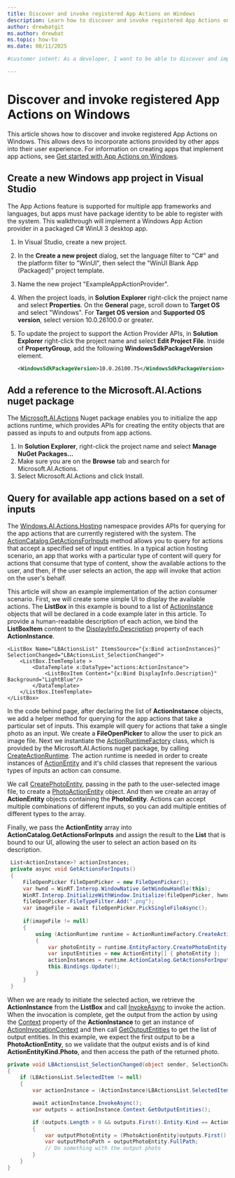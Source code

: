 ```yaml
---
title: Discover and invoke registered App Actions on Windows
description: Learn how to discover and invoke registered App Actions on Windows.
author: drewbatgit
ms.author: drewbat
ms.topic: how-to
ms.date: 08/11/2025

#customer intent: As a developer, I want to be able to discover and implement App Action on Windows so that I can incorporate registered actions into my app's experience.

---
```


# Discover and invoke registered App Actions on Windows

This article shows how to discover and invoke registered App Actions on Windows. This allows devs to incorporate actions provided by other apps into their user experience. For information on creating apps that implement app actions, see [Get started with App Actions on Windows](actions-get-started.md).

## Create a new Windows app project in Visual Studio

The App Actions feature is supported for multiple app frameworks and languages, but apps must have package identity to be able to register with the system. This walkthrough will implement a Windows App Action provider in a packaged C# WinUI 3 desktop app.

1. In Visual Studio, create a new project. 
1. In the **Create a new project** dialog, set the language filter to "C#" and the platform filter to "WinUI", then select the "WinUI Blank App (Packaged)" project template.
1. Name the new project "ExampleAppActionProvider".
1. When the project loads, in **Solution Explorer** right-click the project name and select **Properties**. On the **General** page, scroll down to **Target OS** and select "Windows". For **Target OS version** and **Supported OS version**, select version 10.0.26100.0 or greater.
1. To update the project to support the Action Provider APIs, in **Solution Explorer** right-click the project name and select **Edit Project File**. Inside of **PropertyGroup**, add the following **WindowsSdkPackageVersion** element.

    ```xml
    <WindowsSdkPackageVersion>10.0.26100.75</WindowsSdkPackageVersion>
    ```

## Add a reference to the Microsoft.AI.Actions nuget package

The [Microsoft.AI.Actions](https://www.nuget.org/packages/Microsoft.AI.Actions) Nuget package enables you to initialize the app actions runtime, which provides APIs for creating the entity objects that are passed as inputs to and outputs from app actions.

1. In **Solution Explorer**, right-click the project name and select **Manage NuGet Packages...**
1. Make sure you are on the **Browse** tab and search for Microsoft.AI.Actions.
1. Select Microsoft.AI.Actions and click Install.

## Query for available app actions based on a set of inputs

The [Windows.AI.Actions.Hosting](/uwp/api/windows.ai.actions.hosting) namespace provides APIs for querying for the app actions that are currently registered with the system. The [ActionCatalog.GetActionsForInputs](/uwp/api/windows.ai.actions.hosting.actioncatalog.getactionsforinputs) method allows you to query for actions that accept a specified set of input entities. In a typical action hosting scenario, an app that works with a particular type of content will query for actions that consume that type of content, show the available actions to the user, and then, if the user selects an action, the app will invoke that action on the user's behalf.

This article will show an example implementation of the action consumer scenario. First, we will create some simple UI to display the available actions. The **ListBox** in this example is bound to a list of [ActionInstance](/uwp/api/windows.ai.actions.hosting.actioninstance) objects that will be declared in a code example later in this article. To provide a human-readable description of each action, we bind the **ListBoxItem** content to the [DisplayInfo.Description](/uwp/api/windows.ai.actions.hosting.actioninstancedisplayinfo.description) property of each **ActionInstance**.

```xaml
<ListBox Name="LBActionsList" ItemsSource="{x:Bind actionInstances}" SelectionChanged="LBActionsList_SelectionChanged">
    <ListBox.ItemTemplate >
        <DataTemplate x:DataType="actions:ActionInstance">
            <ListBoxItem Content="{x:Bind DisplayInfo.Description}" Background="LightBlue"/>
        </DataTemplate>
    </ListBox.ItemTemplate>
</ListBox>
```

In the code behind page, after declaring the list of **ActionInstance** objects, we add a helper method for querying for the app actions that take a particular set of inputs. This example will query for actions that take a single photo as an input. We create a **FileOpenPicker** to allow the user to pick an image file. Next we instantiate the [ActionRuntimeFactory](/windows/actions-source-generation/api/microsoft.ai.actions.helpers.actionruntimefactory) class, which is provided by the Microsoft.AI.Actions nuget package, by calling [CreateActionRuntime](/windows/actions-source-generation/api/microsoft.ai.actions.helpers.actionruntimefactory.createactionruntime). The action runtime is needed in order to create instances of [ActionEntity](/uwp/api/windows.ai.actions.actionentity) and it's child classes that represent the various types of inputs an action can consume. 

We call [CreatePhotoEntity](/uwp/api/windows.ai.actions.actionentityfactory.createphotoentity), passing in the path to the user-selected image file, to create a [PhotoActionEntity](/uwp/api/windows.ai.actions.photoactionentity) object. And then we create an array of **ActionEntity** objects containing the **PhotoEntity**. Actions can accept multiple combinations of different inputs, so you can add multiple entities of different types to the array.

Finally, we pass the **ActionEntity** array into **ActionCatalog.GetActionsForInputs** and assign the result to the **List** that is bound to our UI, allowing the user to select an action based on its description.

```csharp
 List<ActionInstance>? actionInstances;
 private async void GetActionsForInputs()
 {
     FileOpenPicker fileOpenPicker = new FileOpenPicker();
     var hwnd = WinRT.Interop.WindowNative.GetWindowHandle(this);
     WinRT.Interop.InitializeWithWindow.Initialize(fileOpenPicker, hwnd);
     fileOpenPicker.FileTypeFilter.Add(".png");
     var imageFile = await fileOpenPicker.PickSingleFileAsync();
     
     if(imageFile != null)
     {
         using (ActionRuntime runtime = ActionRuntimeFactory.CreateActionRuntime())
         {
             var photoEntity = runtime.EntityFactory.CreatePhotoEntity(imageFile.Path);
             var inputEntities = new ActionEntity[] { photoEntity };
             actionInstances = runtime.ActionCatalog.GetActionsForInputs(inputEntities).ToList();
             this.Bindings.Update();
         }
     }
 }
```

When we are ready to initiate the selected action, we retrieve the **ActionInstance** from the **ListBox** and call [InvokeAsync](/uwp/api/windows.ai.actions.hosting.actioninstance.invokeasync) to invoke the action. When the invocation is complete, get the output from the action by using the [Context](/uwp/api/windows.ai.actions.hosting.actioninstance.context) property of the **ActionInstance** to get an instance of [ActionInvocationContext](/uwp/api/windows.ai.actions.actioninvocationcontext) and then call [GetOutputEntities](/uwp/api/windows.ai.actions.actioninvocationcontext.getoutputentities) to get the list of output entities. In this example, we expect the first output to be a **PhotoActionEntity**, so we validate that the output exists and is of kind **ActionEntityKind.Photo**, and then access the path of the returned photo.

```csharp
private void LBActionsList_SelectionChanged(object sender, SelectionChangedEventArgs e)
{
    if (LBActionsList.SelectedItem != null)
    {
        var actionInstance = (ActionInstance)LBActionsList.SelectedItem;

        await actionInstance.InvokeAsync();
        var outputs = actionInstance.Context.GetOutputEntities();

        if (outputs.Length > 0 && outputs.First().Entity.Kind == ActionEntityKind.Photo)
        {
            var outputPhotoEntity = (PhotoActionEntity)outputs.First().Entity;
            var outputPhotoPath = outputPhotoEntity.FullPath;
            // Do something with the output photo
        }
    }
}
```
